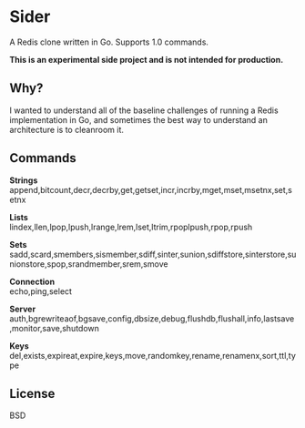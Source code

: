 Sider
=====
A Redis clone written in Go. Supports 1.0 commands.

**This is an experimental side project and is not intended for production.**

Why?
----
I wanted to understand all of the baseline challenges of running a Redis implementation in Go, and sometimes the best way to understand an architecture is to cleanroom it. 


Commands
--------
**Strings**  
append,bitcount,decr,decrby,get,getset,incr,incrby,mget,mset,msetnx,set,setnx

**Lists**  
lindex,llen,lpop,lpush,lrange,lrem,lset,ltrim,rpoplpush,rpop,rpush

**Sets**  
sadd,scard,smembers,sismember,sdiff,sinter,sunion,sdiffstore,sinterstore,sunionstore,spop,srandmember,srem,smove

**Connection**  
echo,ping,select

**Server**  
auth,bgrewriteaof,bgsave,config,dbsize,debug,flushdb,flushall,info,lastsave,monitor,save,shutdown

**Keys**  
del,exists,expireat,expire,keys,move,randomkey,rename,renamenx,sort,ttl,type


License
-------
BSD
